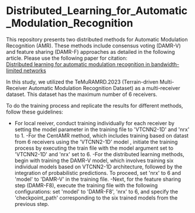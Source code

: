 # Distributed_Learning_for_Automatic_Modulation_Recognition

This repository presents two distributed methods for Automatic Modulation Recognition (AMR). These methods include consensus voting (DAMR-V) and feature sharing (DAMR-F) approaches as detailed in the following article. Please use the following paper for citation:  
[Distributed learning for automatic modulation recognition in bandwidth-limited networks](https://www.spiedigitallibrary.org/conference-proceedings-of-spie/13057/130570X/Distributed-learning-for-automatic-modulation-recognition-in-bandwidth-limited-networks/10.1117/12.3013532.short)

In this study, we utilized the TeMuRAMRD.2023 (Terrain-driven Multi-Receiver Automatic Modulation Recognition Dataset) as a multi-receiver dataset. This dataset has the maximum number of 6 receivers.

To do the training process and replicate the results for different methods, follow these guidelines:   
- For local reeiver, conduct training individually for each receiver by setting the model parameter in the training file to 'VTCNN2-1D' and 'nrx' to 1.
-For the CentAMR method, which includes training based on datast from 6 receivers using the 'VTCNN2-1D' model , initiate the training process by executing the train file with the model argument set to 'VTCNN2-1D' and 'nrx' set to 6.
-For the distributed learning methods, begin with training the DAMR-V model, which involves training six individual models based on VTCNN2-1D architecture, followed by the integration of probabilistic predictions. To proceed, set 'nrx' to 6 and 'model' to 'DAMR-V' in the training file. 
 -Next, for the feature sharing step (DAMR-F8), execute the training file with the following configurations: set 'model' to 'DAMR-F8', 'nrx' to 6, and specify the 'checkpoint_path' corresponding to the six trained models from the previous step.
